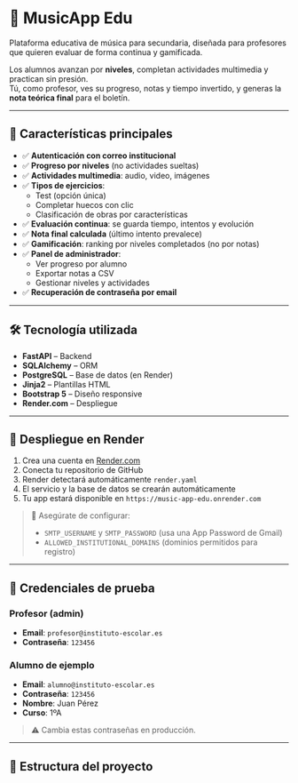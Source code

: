 # 🎵 MusicApp Edu

Plataforma educativa de música para secundaria, diseñada para profesores que quieren evaluar de forma continua y gamificada.

Los alumnos avanzan por **niveles**, completan actividades multimedia y practican sin presión.  
Tú, como profesor, ves su progreso, notas y tiempo invertido, y generas la **nota teórica final** para el boletín.

---

## 🌟 Características principales

- ✅ **Autenticación con correo institucional**
- ✅ **Progreso por niveles** (no actividades sueltas)
- ✅ **Actividades multimedia**: audio, video, imágenes
- ✅ **Tipos de ejercicios**:
  - Test (opción única)
  - Completar huecos con clic
  - Clasificación de obras por características
- ✅ **Evaluación continua**: se guarda tiempo, intentos y evolución
- ✅ **Nota final calculada** (último intento prevalece)
- ✅ **Gamificación**: ranking por niveles completados (no por notas)
- ✅ **Panel de administrador**:
  - Ver progreso por alumno
  - Exportar notas a CSV
  - Gestionar niveles y actividades
- ✅ **Recuperación de contraseña por email**

---

## 🛠 Tecnología utilizada

- **FastAPI** – Backend
- **SQLAlchemy** – ORM
- **PostgreSQL** – Base de datos (en Render)
- **Jinja2** – Plantillas HTML
- **Bootstrap 5** – Diseño responsive
- **Render.com** – Despliegue

---

## 🚀 Despliegue en Render

1. Crea una cuenta en [Render.com](https://render.com)
2. Conecta tu repositorio de GitHub
3. Render detectará automáticamente `render.yaml`
4. El servicio y la base de datos se crearán automáticamente
5. Tu app estará disponible en `https://music-app-edu.onrender.com`

> 🔐 Asegúrate de configurar:
> - `SMTP_USERNAME` y `SMTP_PASSWORD` (usa una App Password de Gmail)
> - `ALLOWED_INSTITUTIONAL_DOMAINS` (dominios permitidos para registro)

---

## 🧪 Credenciales de prueba

### Profesor (admin)
- **Email**: `profesor@instituto-escolar.es`
- **Contraseña**: `123456`

### Alumno de ejemplo
- **Email**: `alumno@instituto-escolar.es`
- **Contraseña**: `123456`
- **Nombre**: Juan Pérez
- **Curso**: 1ºA

> ⚠️ Cambia estas contraseñas en producción.

---

## 📂 Estructura del proyecto
